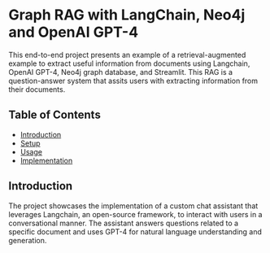 # Graph RAG with LangChain, Neo4j and OpenAI GPT-4

This end-to-end project presents an example of a retrieval-augmented example to extract useful information from documents using Langchain, OpenAI GPT-4, Neo4j graph database, and Streamlit.
This RAG is a question-answer system that assits users with extracting information from their documents.

## Table of Contents

- [Introduction](#introduction)
- [Setup](#setup)
- [Usage](#usage)
- [Implementation](#Implementation)

## Introduction
The project showcases the implementation of a custom chat assistant that leverages Langchain, an open-source framework, to interact with users in a conversational manner. The assistant answers questions related to a specific document and uses GPT-4 for natural language understanding and generation.
